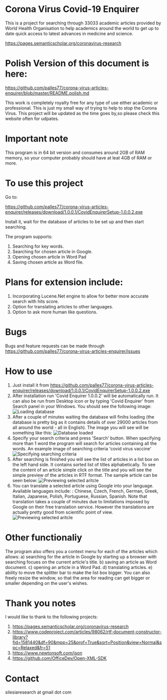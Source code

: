 # Corona Virus Covid-19 Enquirer

This is a project for searching through 33033 academic articles provided by World Health Organisation to help academics around the world to get up to date quick access to latest advances in medicine and science.

https://pages.semanticscholar.org/coronavirus-research

# Polish Version of this document is here:
https://github.com/palles77/corona-virus-articles-enquirer/blob/master/README.polish.md

This work is completely royalty free for any type of use either academic or professional.
This is just my small way of trying to help to stop the Corona Virus.
This project will be updated as the time goes by,so please check this website often for udpates.

# Important note
This program is in 64 bit version and consumes around 2GB of RAM memory, so your computer probably should have at leat 4GB of RAM or more.

# To use this project 
Go to:

https://github.com/palles77/corona-virus-articles-enquirer/releases/download/1.0.0.1/CovidEnquirerSetup-1.0.0.2.exe

Install it, wait for the database of articles to be set up and then start searching.

The program supports:
1. Searching for key words.
2. Searching for chosen article in Google.
3. Opening chosen article in Word Pad
4. Saving chosen article as Word file.

# Plans for extension include:
1. Incorporating Lucene.Net engine to allow for better more accurate search with hits score.
2. Option for translating articles to other languages.
3. Option to ask more human like questions.

# Bugs
Bugs and feature requests can be made through 
https://github.com/palles77/corona-virus-articles-enquirer/issues

# How to use

1. Just install it from 
https://github.com/palles77/corona-virus-articles-enquirer/releases/download/1.0.0.1/CovidEnquirerSetup-1.0.0.2.exe
2. After installation run 'Covid Enquirer 1.0.0.2' will be automatically run. It can also be run from Desktop icon or by typing 'Covid Enquirer' from Search panel in your Windows.
You should see the following image:
![Loading database](https://github.com/palles77/corona-virus-articles-enquirer/blob/master/Images/CovidEnquirerStartup.png)
3. After a couple of minutes waiting the database will finihs loading (the database is pretty big as it contains details of over 29000 articles from all around the world - all in English).
The image you will see will be something like this:
![Database loaded](https://github.com/palles77/corona-virus-articles-enquirer/blob/master/Images/CovidEnquirerLoaded.png)
4. Specify your search criteria and press 'Search' button. When specifying more than 1 word the program will search for articles containing all the words.
An example image of searching criteria 'covid virus vaccine'
![Specifying searching criteria](https://github.com/palles77/corona-virus-articles-enquirer/blob/master/Images/CovidEnquirerSearching.png)
5. After searching is finished you will see the list of articles in a list box on the left hand side. It contains sorted list of titles alphabetically. To see the content of an article simple click on the title and you will see the simple preview of the articles in RTF format.
The sample article can be seen below:
![Previewing selected aritcle](https://github.com/palles77/corona-virus-articles-enquirer/blob/master/Images/CovidEnquirerSearchingResult.png)
6. You can translate a selected article using Google into your language. Available languages include: : Chinese, Czech, French, German, Greek, Italian, Japanese, Polish, Portuguese,
 Russian, Spanish. Note that translation takes a couple of minutes due to limitations imposed by Google on their free translation service. However the translations are actually pretty good from scientific point of view.
![Previewing selected aritcle](https://github.com/palles77/corona-virus-articles-enquirer/blob/master/Images/CovidEnquirerTranslatedInPolish.png)

# Other functionaliy
The program also offers you a context menu for each of the articles which allows:
a) searching for the article in Google by starting up a browser with searching focues on the current article's title.
b) saving an article as Word document.
c) opening an article in a Word Pad.
d) translating articles.
e) ability to move the splitter bar to make the list box bigger. You can also freely resize the window, so that the area for reading can get bigger or smaller depending on the user's wishes.

# Thank you notes
I would like to thank to the following projects:
1. https://pages.semanticscholar.org/coronavirus-research
2. https://www.codeproject.com/articles/98062/rtf-document-constructor-library?fid=1581440&df=90&mpp=25&prof=True&sort=Position&view=Normal&spc=Relaxed&fr=51
3. https://www.newtonsoft.com/json
4. https://github.com/OfficeDev/Open-XML-SDK

# Contact
silesiaresearch at gmail dot com
